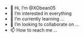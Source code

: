 - 👋 Hi, I’m @XObean05
- 👀 I’m interested in everything 
- 🌱 I’m currently learning ...
- 💞️ I’m looking to collaborate on ...
- 📫 How to reach me ...
